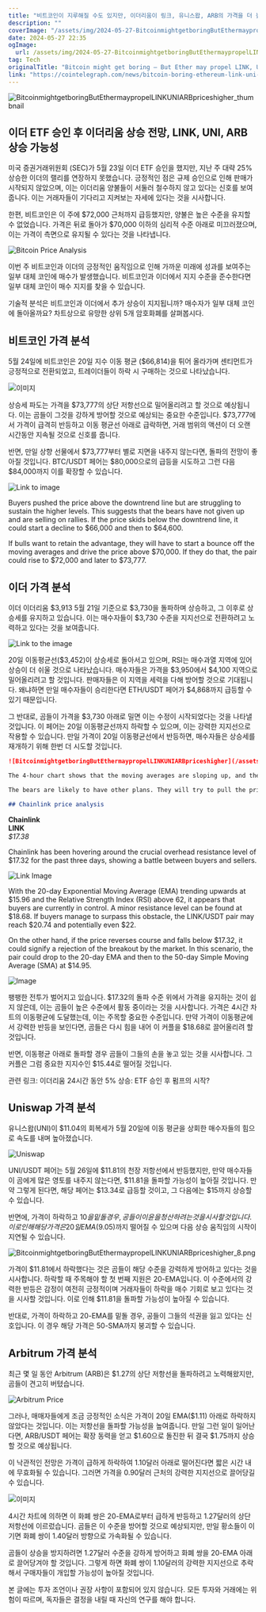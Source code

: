 ```yaml
---
title: "비트코인이 지루해질 수도 있지만, 이더리움이 링크, 유니스왑, ARB의 가격을 더 높이게 될 수도 있습니다"
description: ""
coverImage: "/assets/img/2024-05-27-BitcoinmightgetboringButEthermaypropelLINKUNIARBpriceshigher_thumbnail.png"
date: 2024-05-27 22:35
ogImage: 
  url: /assets/img/2024-05-27-BitcoinmightgetboringButEthermaypropelLINKUNIARBpriceshigher_thumbnail.png
tag: Tech
originalTitle: "Bitcoin might get boring — But Ether may propel LINK, UNI, ARB prices higher"
link: "https://cointelegraph.com/news/bitcoin-boring-ethereum-link-uni-arb-prices"
---
```



![BitcoinmightgetboringButEthermaypropelLINKUNIARBpriceshigher_thumbnail](/assets/img/2024-05-27-BitcoinmightgetboringButEthermaypropelLINKUNIARBpriceshigher_thumbnail.png)

## 이더 ETF 승인 후 이더리움 상승 전망, LINK, UNI, ARB 상승 가능성

미국 증권거래위원회 (SEC)가 5월 23일 이더 ETF 승인을 했지만, 지난 주 대략 25% 상승한 이더의 랠리를 연장하지 못했습니다. 긍정적인 점은 규제 승인으로 인해 판매가 시작되지 않았으며, 이는 이더리움 양불들이 서둘러 철수하지 않고 있다는 신호를 보여줍니다. 이는 거래자들이 기다리고 지켜보는 자세에 있다는 것을 시사합니다.

한편, 비트코인은 이 주에 $72,000 근처까지 급등했지만, 양불은 높은 수준을 유지할 수 없었습니다. 가격은 뒤로 돌아가 $70,000 이하의 심리적 수준 아래로 미끄러졌으며, 이는 가격이 측면으로 유지될 수 있다는 것을 나타냅니다.

<div class="content-ad"></div>

![Bitcoin Price Analysis](/assets/img/2024-05-27-BitcoinmightgetboringButEthermaypropelLINKUNIARBpriceshigher_0.png)

이번 주 비트코인과 이더의 긍정적인 움직임으로 인해 가까운 미래에 성과를 보여주는 일부 대체 코인에 매수가 발생했습니다. 비트코인과 이더에서 지지 수준을 준수한다면 일부 대체 코인이 매수 지지를 찾을 수 있습니다.

기술적 분석은 비트코인과 이더에서 추가 상승이 지지됩니까? 매수자가 일부 대체 코인에 돌아올까요? 차트상으로 유망한 상위 5개 암호화폐를 살펴봅시다.

## 비트코인 가격 분석

<div class="content-ad"></div>

5월 24일에 비트코인은 20일 지수 이동 평균 ($66,814)을 튀어 올라가며 센티먼트가 긍정적으로 전환되었고, 트레이더들이 하락 시 구매하는 것으로 나타났습니다.

![이미지](/assets/img/2024-05-27-BitcoinmightgetboringButEthermaypropelLINKUNIARBpriceshigher_1.png)

상승세 파도는 가격을 $73,777의 상단 저항선으로 밀어올리려고 할 것으로 예상됩니다. 이는 곰들이 그것을 강하게 방어할 것으로 예상되는 중요한 수준입니다. $73,777에서 가격이 급격히 반등하고 이동 평균선 아래로 급락하면, 거래 범위의 액션이 더 오랜 시간동안 지속될 것으로 신호를 줍니다.

반면, 만일 상향 선물에서 $73,777부터 별로 지면을 내주지 않는다면, 돌파의 전망이 좋아질 것입니다. BTC/USDT 페어는 $80,000으로의 급등을 시도하고 그런 다음 $84,000까지 이를 확장할 수 있습니다.

<div class="content-ad"></div>

![Link to image](/assets/img/2024-05-27-BitcoinmightgetboringButEthermaypropelLINKUNIARBpriceshigher_2.png)

Buyers pushed the price above the downtrend line but are struggling to sustain the higher levels. This suggests that the bears have not given up and are selling on rallies. If the price skids below the downtrend line, it could start a decline to $66,000 and then to $64,600.

If bulls want to retain the advantage, they will have to start a bounce off the moving averages and drive the price above $70,000. If they do that, the pair could rise to $72,000 and later to $73,777.

## 이더 가격 분석

<div class="content-ad"></div>

이더
이더리움
$3,913
5월 21일 기준으로 $3,730을 돌파하며 상승하고, 그 이후로 상승세를 유지하고 있습니다. 이는 매수자들이 $3,730 수준을 지지선으로 전환하려고 노력하고 있다는 것을 보여줍니다.

![Link to the image](/assets/img/2024-05-27-BitcoinmightgetboringButEthermaypropelLINKUNIARBpriceshigher_3.png)

20일 이동평균선($3,452)이 상승세로 돌아서고 있으며, RSI는 매수과열 지역에 있어 상승이 더 쉬울 것으로 나타났습니다. 매수자들은 가격을 $3,950에서 $4,100 지역으로 밀어올리려고 할 것입니다. 판매자들은 이 지역을 세력을 다해 방어할 것으로 기대됩니다. 왜냐하면 만일 매수자들이 승리한다면 ETH/USDT 페어가 $4,868까지 급등할 수 있기 때문입니다.

그 반대로, 곰들이 가격을 $3,730 아래로 밀면 이는 수정이 시작되었다는 것을 나타낼 것입니다. 이 페어는 20일 이동평균선까지 하락할 수 있으며, 이는 강력한 지지선으로 작용할 수 있습니다. 만일 가격이 20일 이동평균선에서 반등하면, 매수자들은 상승세를 재개하기 위해 한번 더 시도할 것입니다.

<div class="content-ad"></div>

```markdown
![BitcoinmightgetboringButEthermaypropelLINKUNIARBpriceshigher](/assets/img/2024-05-27-BitcoinmightgetboringButEthermaypropelLINKUNIARBpriceshigher_4.png)

The 4-hour chart shows that the moving averages are sloping up, and the RSI is near the overbought zone, signaling that bulls have the edge. Buyers will try to strengthen their position further by pushing the price above $3,950. If they succeed, the pair may climb to $4,100.

The bears are likely to have other plans. They will try to pull the price below the 20-EMA. If they do that, it could attract profit booking by the short-term bulls. The pair may drop to $3,730 and thereafter to the 50-SMA. A break below this level will tilt the advantage in favor of the sellers.

## Chainlink price analysis
```

<div class="content-ad"></div>

**Chainlink**  
**LINK**  
*$17.38*  

Chainlink has been hovering around the crucial overhead resistance level of $17.32 for the past three days, showing a battle between buyers and sellers.

![Link Image](https://yourwebsite.com/assets/img/2024-05-27-BitcoinmightgetboringButEthermaypropelLINKUNIARBpriceshigher_5.png)

With the 20-day Exponential Moving Average (EMA) trending upwards at $15.96 and the Relative Strength Index (RSI) above 62, it appears that buyers are currently in control. A minor resistance level can be found at $18.68. If buyers manage to surpass this obstacle, the LINK/USDT pair may reach $20.74 and potentially even $22.

On the other hand, if the price reverses course and falls below $17.32, it could signify a rejection of the breakout by the market. In this scenario, the pair could drop to the 20-day EMA and then to the 50-day Simple Moving Average (SMA) at $14.95.

<div class="content-ad"></div>

![Image](/assets/img/2024-05-27-BitcoinmightgetboringButEthermaypropelLINKUNIARBpriceshigher_6.png)

팽팽한 전투가 벌어지고 있습니다. $17.32의 돌파 수준 위에서 가격을 유지하는 것이 쉽지 않은데, 이는 곰들이 높은 수준에서 활동 중이라는 것을 시사합니다. 가격은 4시간 차트의 이동평균에 도달했는데, 이는 주목할 중요한 수준입니다. 만약 가격이 이동평균에서 강력한 반등을 보인다면, 곰들은 다시 힘을 내어 이 커플을 $18.68로 끌어올리려 할 것입니다.

반면, 이동평균 아래로 돌파할 경우 곰들이 그들의 손을 놓고 있는 것을 시사합니다. 그 커플은 그럼 중요한 지지수인 $15.44로 떨어질 것입니다.

관련 링크: 이더리움 24시간 동안 5% 상승: ETF 승인 후 펌프의 시작?

<div class="content-ad"></div>

## Uniswap 가격 분석

유니스왑(UNI)이 $11.04의 회복세가 5월 20일에 이동 평균을 상회한 매수자들의 힘으로 속도를 내며 높아졌습니다.

![Uniswap](/assets/img/2024-05-27-BitcoinmightgetboringButEthermaypropelLINKUNIARBpriceshigher_7.png)

UNI/USDT 페어는 5월 26일에 $11.81의 천장 저항선에서 반등했지만, 만약 매수자들이 곰에게 많은 영토를 내주지 않는다면, $11.81을 돌파할 가능성이 높아질 것입니다. 만약 그렇게 된다면, 해당 페어는 $13.34로 급등할 것이고, 그 다음에는 $15까지 상승할 수 있습니다.

<div class="content-ad"></div>

반면에, 가격이 하락하고 $10을 밑돌 경우, 공들이 이윤을 청산하려는 것을 시사할 것입니다. 이로 인해 해당 가격은 20일 EMA($9.05)까지 떨어질 수 있으며 다음 상승 움직임의 시작이 지연될 수 있습니다.

![BitcoinmightgetboringButEthermaypropelLINKUNIARBpriceshigher_8.png](/assets/img/2024-05-27-BitcoinmightgetboringButEthermaypropelLINKUNIARBpriceshigher_8.png)

가격이 $11.81에서 하락했다는 것은 곰들이 해당 수준을 강력하게 방어하고 있다는 것을 시사합니다. 하락할 때 주목해야 할 첫 번째 지원은 20-EMA입니다. 이 수준에서의 강력한 반등은 감정이 여전히 긍정적이며 거래자들이 하락을 매수 기회로 보고 있다는 것을 시사할 것입니다. 이로 인해 $11.81을 돌파할 가능성이 높아질 수 있습니다.

반대로, 가격이 하락하고 20-EMA를 밑돌 경우, 공들이 그들의 석권을 잃고 있다는 신호입니다. 이 경우 해당 가격은 50-SMA까지 붕괴할 수 있습니다.

<div class="content-ad"></div>

## Arbitrum 가격 분석

최근 몇 일 동안 Arbitrum (ARB)은 $1.27의 상단 저항선을 돌파하려고 노력해왔지만, 곰들이 견고히 버텼습니다.

![Arbitrum Price](/assets/img/2024-05-27-BitcoinmightgetboringButEthermaypropelLINKUNIARBpriceshigher_9.png)

그러나, 매매자들에게 조금 긍정적인 소식은 가격이 20일 EMA($1.11) 아래로 하락하지 않았다는 것입니다. 이는 저항선을 돌파할 가능성을 높여줍니다. 만일 그런 일이 일어난다면, ARB/USDT 페어는 확장 동력을 얻고 $1.60으로 돌진한 뒤 결국 $1.75까지 상승할 것으로 예상됩니다.

<div class="content-ad"></div>

이 낙관적인 전망은 가격이 급하게 하락하여 1.10달러 아래로 떨어진다면 짧은 시간 내에 무효화될 수 있습니다. 그러면 가격을 0.90달러 근처의 강력한 지지선으로 끌어당길 수 있습니다.

![이미지](/assets/img/2024-05-27-BitcoinmightgetboringButEthermaypropelLINKUNIARBpriceshigher_10.png)

4시간 차트에 의하면 이 화폐 쌍은 20-EMA로부터 급하게 반등하고 1.27달러의 상단 저항선에 이르렀습니다. 곰들은 이 수준을 방어할 것으로 예상되지만, 만일 황소들이 이기면 화폐 쌍이 1.40달러 방향으로 가속화될 수 있습니다.

곰들이 상승을 방지하려면 1.27달러 수준을 강하게 방어하고 화폐 쌍을 20-EMA 아래로 끌어당겨야 할 것입니다. 그렇게 하면 화폐 쌍이 1.10달러의 강력한 지지선으로 추락해서 구매자들이 개입할 가능성이 높아질 것입니다.

<div class="content-ad"></div>

본 글에는 투자 조언이나 권장 사항이 포함되어 있지 않습니다. 모든 투자와 거래에는 위험이 따르며, 독자들은 결정을 내릴 때 자신의 연구를 해야 합니다.
